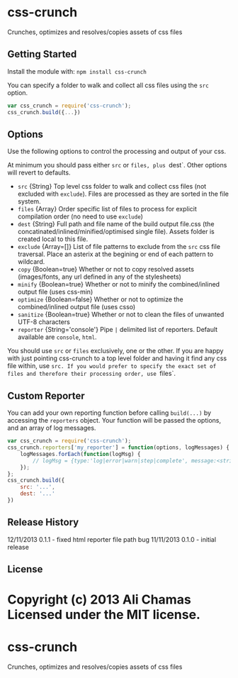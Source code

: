 # css-crunch

Crunches, optimizes and resolves/copies assets of css files

## Getting Started
Install the module with: `npm install css-crunch`

You can specify a folder to walk and collect all css files using the `src` option.

```javascript
var css_crunch = require('css-crunch');
css_crunch.build({...})
```

## Options
Use the following options to control the processing and output of your css.

At minimum you should pass either `src` or `files, plus `dest`. Other options will revert to defaults.

* `src` {String} Top level css folder to walk and collect css files (not excluded with `exclude`). Files are processed as they are sorted in the file system.
* `files` {Array} Order specific list of files to process for explicit compilation order (no need to use `exclude`)
* `dest` {String} Full path and file name of the build output file.css (the concatinated/inlined/minified/optimised single file). Assets folder is created local to this file.
* `exclude` {Array=[]} List of file patterns to exclude from the `src` css file traversal. Place an asterix at the begining or end of each pattern to wildcard.
* `copy` {Boolean=true} Whether or not to copy resolved assets (images/fonts, any url defined in any of the stylesheets)
* `minify` {Boolean=true} Whether or not to minify the combined/inlined output file (uses css-min)
* `optimize` {Boolean=false} Whether or not to optimize the combined/inlined output file (uses csso)
* `sanitize` {Boolean=true} Whether or not to clean the files of unwanted UTF-8 characters
* `reporter` {String='console'} Pipe `|` delimited list of reporters. Default available are `console`, `html`.

You should use `src` or `files` exclusively, one or the other. If you are happy with just pointing css-crunch to a top level folder and having it find any css file within, use `src. If you would prefer to specify the exact set of files and therefore their processing order, use `files`.

## Custom Reporter
You can add your own reporting function before calling `build(...)` by accessing the `reporters` object. Your function will be passed the options, and an array of log messages.

```javascript
var css_crunch = require('css-crunch');
css_crunch.reporters['my_reporter'] = function(options, logMessages) {
	logMessages.forEach(function(logMsg) {
		// logMsg = {type:'log|error|warn|step|complete', message:<string>, depth:<number>}
	});
};
css_crunch.build({
	src: '...',
	dest: '...'
})
```

## Release History
12/11/2013 0.1.1 - fixed html reporter file path bug
11/11/2013 0.1.0 - initial release

## License
Copyright (c) 2013 Ali Chamas  
Licensed under the MIT license.
=======
css-crunch
==========

Crunches, optimizes and resolves/copies assets of css files
